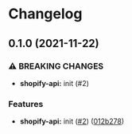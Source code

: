 # Changelog

## 0.1.0 (2021-11-22)


### ⚠ BREAKING CHANGES

* **shopify-api:** init (#2)

### Features

* **shopify-api:** init ([#2](https://www.github.com/Shopfabrik-Berlin/shopify-app/issues/2)) ([012b278](https://www.github.com/Shopfabrik-Berlin/shopify-app/commit/012b2782c281b99ceb2bd5b2a5bbb32eac9988d2))
